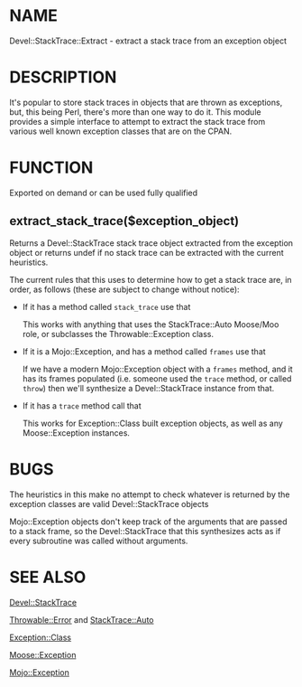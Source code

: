 # NAME

Devel::StackTrace::Extract - extract a stack trace from an exception object

# DESCRIPTION

It's popular to store stack traces in objects that are thrown as exceptions,
but, this being Perl, there's more than one way to do it.  This module
provides a simple interface to attempt to extract the stack trace from various
well known exception classes that are on the CPAN.

# FUNCTION

Exported on demand or can be used fully qualified

## extract\_stack\_trace($exception\_object)

Returns a Devel::StackTrace stack trace object extracted from the exception
object or returns undef if no stack trace can be extracted with the current
heuristics.

The current rules that this uses to determine how to get a stack trace are, in
order, as follows (these are subject to change without notice):

- If it has a method called `stack_trace` use that

    This works with anything that uses the StackTrace::Auto Moose/Moo role, or
    subclasses the Throwable::Exception class.

- If it is a Mojo::Exception, and has a method called `frames` use that

    If we have a modern Mojo::Exception object with a `frames` method, and it has
    its frames populated (i.e. someone used the `trace` method, or called `throw`)
    then we'll synthesize a Devel::StackTrace instance from that. 

- If it has a `trace` method call that

    This works for Exception::Class built exception objects, as well as any
    Moose::Exception instances.

# BUGS

The heuristics in this make no attempt to check whatever is returned by the
exception classes are valid Devel::StackTrace objects

Mojo::Exception objects don't keep track of the arguments that are passed to a
stack frame, so the Devel::StackTrace that this synthesizes acts as if every
subroutine was called without arguments.

# SEE ALSO

[Devel::StackTrace](https://metacpan.org/pod/Devel::StackTrace)

[Throwable::Error](https://metacpan.org/pod/Throwable::Error) and [StackTrace::Auto](https://metacpan.org/pod/StackTrace::Auto)

[Exception::Class](https://metacpan.org/pod/Exception::Class)

[Moose::Exception](https://metacpan.org/pod/Moose::Exception)

[Mojo::Exception](https://metacpan.org/pod/Mojo::Exception)
